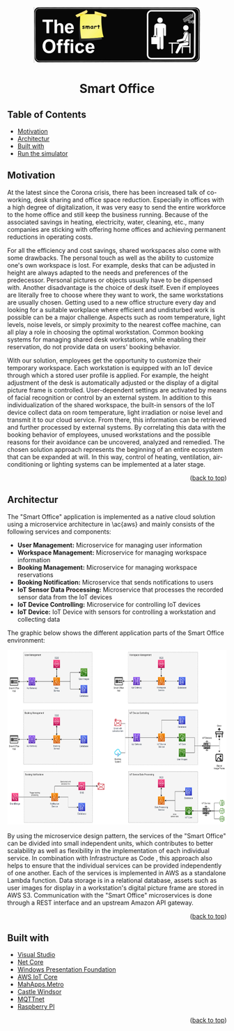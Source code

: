 <p id="readme-top" align="center">
  <img src="images/logo.jpg" height="128">
  <h1  align="center">Smart Office</h1>
</p>


## Table of Contents

- [Motivation](#motivation)
- [Architectur](#architectur)
- [Built with](#builtwith)
- [Run the simulator](#runthesimulator)

## Motivation <a name="motivation"></a>

At the latest since the Corona crisis, there has been increased talk of co-working, desk sharing and office space reduction. Especially in offices with a high degree of digitalization, it was very easy to send the entire workforce to the home office and still keep the business running. Because of the associated savings in heating, electricity, water, cleaning, etc., many companies are sticking with offering home offices and achieving permanent reductions in operating costs.

For all the efficiency and cost savings, shared workspaces also come with some drawbacks. The personal touch as well as the ability to customize one's own workspace is lost. For example, desks that can be adjusted in height are always adapted to the needs and preferences of the predecessor. Personal pictures or objects usually have to be dispensed with. Another disadvantage is the choice of desk itself. Even if employees are literally free to choose where they want to work, the same workstations are usually chosen. Getting used to a new office structure every day and looking for a suitable workplace where efficient and undisturbed work is possible can be a major challenge. Aspects such as room temperature, light levels, noise levels, or simply proximity to the nearest coffee machine, can all play a role in choosing the optimal workstation. Common booking systems for managing shared desk workstations, while enabling their reservation, do not provide data on users' booking behavior.

With our solution, employees get the opportunity to customize their temporary workspace. Each workstation is equipped with an IoT device through which a stored user profile is applied. For example, the height adjustment of the desk is automatically adjusted or the display of a digital picture frame is controlled.
User-dependent settings are activated by means of facial recognition or control by an external system. In addition to this individualization of the shared workspace, the built-in sensors of the IoT device collect data on room temperature, light irradiation or noise level and transmit it to our cloud service. From there, this information can be retrieved and further processed by external systems. By correlating this data with the booking behavior of employees, unused workstations and the possible reasons for their avoidance can be uncovered, analyzed and remedied. The chosen solution approach represents the beginning of an entire ecosystem that can be expanded at will. In this way, control of heating, ventilation, air-conditioning or lighting systems can be implemented at a later stage.

<p align="right">(<a href="#readme-top">back to top</a>)</p>

## Architectur <a name="architectur"></a>

The "Smart Office" application is implemented as a native cloud solution using a microservice architecture in \ac{aws} and mainly consists of the following services and components:

* **User Management:** Microservice for managing user information
* **Workspace Management:** Microservice for managing workspace information
* **Booking Management:** Microservice for managing workspace reservations
* **Booking Notification:** Microservice that sends notifications to users
* **IoT Sensor Data Processing:** Microservice that processes the recorded sensor data from the IoT devices
* **IoT Device Controlling:** Microservice for controlling IoT devices
* **IoT Device:** IoT Device with sensors for controlling a workstation and collecting data


The graphic below shows the different application parts of the Smart Office environment:

<p align="center">
  <img src="images/smart_office_microservices.png" height="400">
</p>

By using the microservice design pattern, the services of the "Smart Office" can be divided into small independent units, which contributes to better scalability as well as flexibility in the implementation of each individual service. In combination with Infrastructure as Code , this approach also helps to ensure that the individual services can be provided independently of one another. Each of the services is implemented in AWS as a standalone Lambda function. Data storage is in a relational database, assets such as user images for display in a workstation's digital picture frame are stored in AWS S3. Communication with the "Smart Office" microservices is done through a REST interface and an upstream Amazon API gateway.

<p align="right">(<a href="#readme-top">back to top</a>)</p>

## Built with <a name="builtwith"></a>

- [Visual Studio](https://visualstudio.microsoft.com/de/vs/community/)
- [Net Core](https://dotnet.microsoft.com/)
- [Windows Presentation Foundation](https://learn.microsoft.com/en-us/dotnet/desktop/wpf/overview/)
- [AWS IoT Core](https://aws.amazon.com/de/iot-core/)
- [MahApps.Metro](https://mahapps.com/)
- [Castle Windsor](http://www.castleproject.org/)
- [MQTTnet](https://github.com/dotnet/MQTTnet) 
- [Raspberry PI](https://www.raspberrypi.com/)

<p align="right">(<a href="#readme-top">back to top</a>)</p>